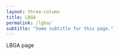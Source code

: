 ```yaml
---
layout: three-column
title: LBGA
permalink: /lgba/
subtitle: "Some subtitle for this page."
---
```

LBGA page
